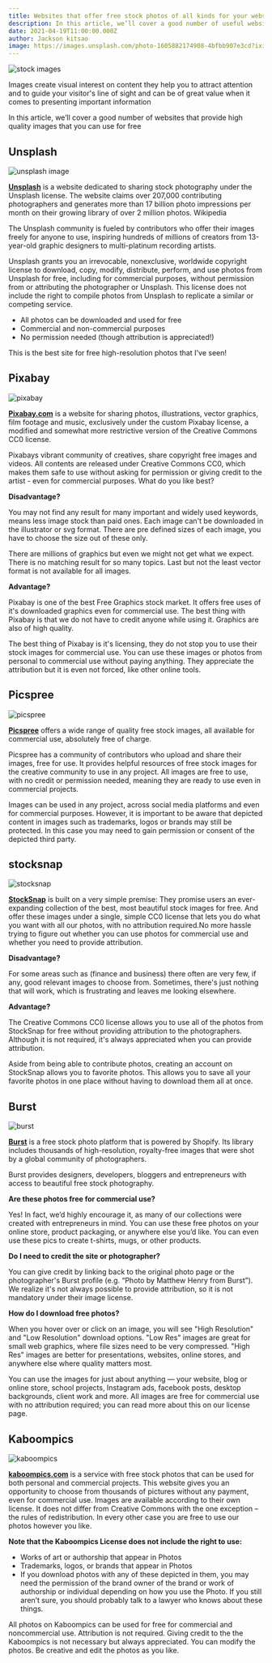 ```yaml
---
title: Websites that offer free stock photos of all kinds for your websites and apps
description: In this article, we’ll cover a good number of useful websites that provide high quality stock images for free
date: 2021-04-19T11:00:00.000Z
author: Jackson kitsao
image: https://images.unsplash.com/photo-1605882174908-4bfbb907e3cd?ixid=MnwxMjA3fDB8MHxwaG90by1wYWdlfHx8fGVufDB8fHx8&ixlib=rb-1.2.1&auto=format&fit=crop&w=1351&q=80
--- 
```

 
![stock images](https://images.pexels.com/photos/1563356/pexels-photo-1563356.jpeg?fit=crop&h=1000&mark=https%3A%2F%2Fassets.imgix.net%2F~text%3Fbg%3D80000000%26txt%3DFree%2BStock%2BPhotos%26txtalign%3Dcenter%26txtclr%3Dfff%26txtfont%3DAvenir-Heavy%26txtpad%3D20%26txtsize%3D120%26w%3D1300&markalign=center%2Cmiddle&txt=pexels.com&txtalign=center&txtclr=eeffffff&txtfont=Avenir-Heavy&txtshad=10&txtsize=60&w=1500)

<!-- Human beings are highly visual creatures who are able to process visual information almost instantly; 90 percent of all information that we perceive and that gets transmitted to our brains is visual.  -->
Images  create visual interest on content they help you to attract attention and to guide your visitor's line of sight and can be of great value when it comes to presenting important information

In this article, we’ll cover a good number of  websites that provide high quality  images that you can use for free

<!-- ## Pexels

![pexel image](https://www.pexels.com/assets/pexels-stock-photos-6c3d5eb0cbed47e1bdf44ff85ebd9cd4669f50b895b3c6e76a23a4fd43852099.jpg)

"Pexel Perfect: This is the only stock photo/video site I've needed."
What do you like best?
Obviously the Creative Commons licensing is great; the selection is decent (certainly for the price, and even price notwithstanding the selection is solid overall). The inclusion of video a year or so ago was a game changer as well; the clip selection isn't mind-blowing but you can usually find something close to what you need unless you're an absolute power user or have a very specific need.
Review collected by and hosted on G2.com.

What do you dislike?
The selection can feel limited if you're looking for abstractions or representations ("sad person," "learning," etc.) - you'll also start to notice similar stock photos used around the web if you lean on Pexels photos too too much, so your content may not stand out if you're distributing widely.
Review collected by and hosted on G2.com.

What problems are you solving with the product? What benefits have you realized?
We are improving design and visual appeal on online courses while avoiding copyright/intellectual property issues; also enhancing internal communications and reports. Pexels is a good meta-tool for starting conversations about open resources in education and is user-friendly for faculty members who want to create their own learning resources in combination with other tools (pulling stock video or photos from Pexels into Adobe Spark, for instance).

Being a graphic and website designer for many years I was impressed with the amount of diverse photo content the site offers. It makes my life as a designer easier knowing I can use high-quality images without the fear of breaking any copyright laws. Most of the images come in larger sizes so it's easy to use them for print work and I can easily scale them down in photoshop for web-based work.
Review collected by and hosted on G2.com. -->

## Unsplash

![unsplash image](https://mackeysaturday.com/wp-content/uploads/2018/11/Unsplash_Logo_W.jpg)

[**Unsplash**](https://unsplash.com/) is a website dedicated to sharing stock photography under the Unsplash license. The website claims over 207,000 contributing photographers and generates more than 17 billion photo impressions per month on their growing library of over 2 million photos. Wikipedia

The Unsplash community is fueled by contributors who offer their images freely for anyone to use, inspiring hundreds of millions of creators from 13-year-old graphic designers to multi-platinum recording artists.
<!-- Unsplash is a special community, where the powerful principles of sharing and openness have taken the place of strict copyright and legal red tape.  -->

Unsplash grants you an irrevocable, nonexclusive, worldwide copyright license to download, copy, modify, distribute, perform, and use photos from Unsplash for free, including for commercial purposes, without permission from or attributing the photographer or Unsplash. This license does not include the right to compile photos from Unsplash to replicate a similar or competing service.

* All photos can be downloaded and used for free
* Commercial and non-commercial purposes
* No permission needed (though attribution is appreciated!)

This is the best site for free high-resolution photos that I've seen!

## Pixabay

![pixabay](https://cdn.pixabay.com/photo/2020/06/21/19/02/pixabay-5326292_960_720.png)

[**Pixabay.com**](https://pixabay.com/) is a website for sharing photos, illustrations, vector graphics, film footage and music, exclusively under the custom Pixabay license, a modified and somewhat more restrictive version of the Creative Commons CC0 license.

Pixabays  vibrant community of creatives, share copyright free images and videos. All contents are released under Creative Commons CC0, which makes them safe to use without asking for permission or giving credit to the artist - even for commercial purposes.
What do you like best?

**Disadvantage?**

You may not find any result for many important and widely used keywords, means less image stock than paid ones. Each image can't be downloaded in the illustrator or svg format. There are pre defined sizes of each image, you have to choose the size out of these only.

There are millions of graphics but even we might not get what we expect. There is no matching result for so many topics. Last but not the least vector format is not available for all images.

**Advantage?**

Pixabay is one of the best Free Graphics stock market. It offers free uses of it's downloaded graphics even for commercial use. The best thing with Pixabay is that we do not have to credit anyone while using it. Graphics are also of high quality.


The best thing of Pixabay is it's licensing, they do not stop you to use their stock images for commercial use. You can use these images or photos from personal to commercial use without paying anything. They appreciate the attribution but it is even not forced, like other online tools.



## Picspree

![picspree](https://hitenrajgor.com/wp-content/uploads/2020/04/picspree-Hiten-Rajgor.jpg)

[**Picspree**](https://picspree.com/en) offers a wide range of quality free stock images, all available for commercial use, absolutely free of charge.
<!-- Find thousands of free stock photos and illustrations at Picspree. -->
Picspree has a community of contributors who upload and share their images, free for use. It provides helpful resources of free stock images for the creative community to use in any project. All images are free to use, with no credit or permission needed, meaning they are ready to use even in commercial projects.

Images can be used in any project, across social media platforms and even for commercial purposes. However, it is important to be aware that depicted content in images such as trademarks, logos or brands may still be protected. In this case you may need to gain permission or consent of the depicted third party.

## stocksnap

![stocksnap](https://stocksnap.io/img/stocksnap_og.png)

[**StockSnap**](https://stocksnap.io/) is built on a very simple premise: They promise  users an ever-expanding collection of the best, most beautiful stock images for free. And  offer these images under a single, simple CC0 license that lets you do what you want with all our photos, with no attribution required.No more hassle trying to figure out whether you can use photos for commercial use and whether you need to provide attribution. 

**Disadvantage?**

For some areas such as (finance and business) there often are very few, if any, good relevant images to choose from. Sometimes, there's just nothing that will work, which is frustrating and leaves me looking elsewhere.

**Advantage?**

The Creative Commons CC0 license allows you to use all of the photos from StockSnap for free without providing attribution to the photographers. Although it is not required, it's always appreciated when you can provide attribution.

Aside from being able to contribute photos, creating an account on StockSnap allows you to favorite photos. This allows you to save all your favorite photos in one place without having to download them all at once.

## Burst

![burst](https://media-exp1.licdn.com/dms/image/C4E12AQFq-RmSffpyKQ/article-cover_image-shrink_600_2000/0/1533651710107?e=1619049600&v=beta&t=TvkdsbkMUjD1LZIrMbRItnVvL2_abS3nN81LVpyvN8w)

[**Burst**](https://burst.shopify.com/) is a free stock photo platform that is powered by Shopify. Its library includes thousands of high-resolution, royalty-free images that were shot by a global community of photographers. 

Burst provides designers, developers, bloggers and entrepreneurs with access to beautiful free stock photography. 

**Are these photos free for commercial use?**

Yes! In fact, we’d highly encourage it, as many of our collections were created with entrepreneurs in mind. You can use these free photos on your online store, product packaging, or anywhere else you’d like. You can even use these pics to create t-shirts, mugs, or other products.

**Do I need to credit the site or photographer?**

 You can give credit by linking back to the original photo page or the photographer's Burst profile (e.g. “Photo by Matthew Henry from Burst”). We realize it's not always possible to provide attribution, so it is not mandatory under their image license.

**How do I download free photos?**

When you hover over or click on an image, you will see "High Resolution" and "Low Resolution" download options. "Low Res" images are great for small web graphics, where file sizes need to be very compressed. "High Res" images are better for presentations, websites, online stores, and anywhere else where quality matters most.

You can use the images for just about anything — your website, blog or online store, school projects, Instagram ads, facebook posts, desktop backgrounds, client work and more. All images are free for commercial use with no attribution required; you can read more about this on our license page.



## Kaboompics

![kaboompics](https://createpx.com/storage/2020/07/kaboompics_logo.jpg)


[**kaboompics.com**](https://kaboompics.com/) is a service with free stock photos that can be used for both personal and commercial projects. This website gives you an opportunity to choose from thousands of pictures without any payment, even for commercial use.
Images are available according to their own license. It does not differ from Creative Commons with the one exception – the rules of redistribution. In every other case you are free to use our photos however you like.

**Note that the Kaboompics License does not include the right to use:**

* Works of art or authorship that appear in Photos
* Trademarks, logos, or brands that appear in Photos
* If you download photos with any of these depicted in them, you may need the permission of the brand owner of the brand or work of authorship or individual depending on how you use the Photo. If you still aren’t sure, you should probably talk to a lawyer who knows about these things.

All photos on Kaboompics can be used for free for commercial and noncommercial use.
 Attribution is not required. Giving credit to the the Kaboompics is not necessary but always appreciated.
 You can modify the photos. Be creative and edit the photos as you like.
